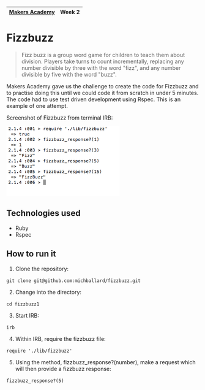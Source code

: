 | [Makers Academy](http://www.makersacademy.com) | Week 2 |
| ------ | ------ |

Fizzbuzz
========

>Fizz buzz is a group word game for children to teach them about division. Players take turns to count incrementally, replacing any number divisible by three with the word "fizz", and any number divisible by five with the word "buzz".

Makers Academy gave us the challenge to create the code for Fizzbuzz and to practise doing this until we could code it from scratch in under 5 minutes.  The code had to use test driven development using Rspec.  This is an example of one attempt.  

Screenshot of Fizzbuzz from terminal IRB:

![Screenshot](/images/screenshot1.png)

Technologies used
-----------------
- Ruby
- Rspec

How to run it
-------------
1. Clone the repository:
```shell
git clone git@github.com:michballard/fizzbuzz.git
```

2. Change into the directory:
```shell
cd fizzbuzz1
```

3. Start IRB:
```shell
irb
```

4. Within IRB, require the fizzbuzz file:
```shell
require './lib/fizzbuzz'
```

5. Using the method, fizzbuzz_response?(number), make a request which will then provide a fizzbuzz response:
```shell
fizzbuzz_response?(5)
```